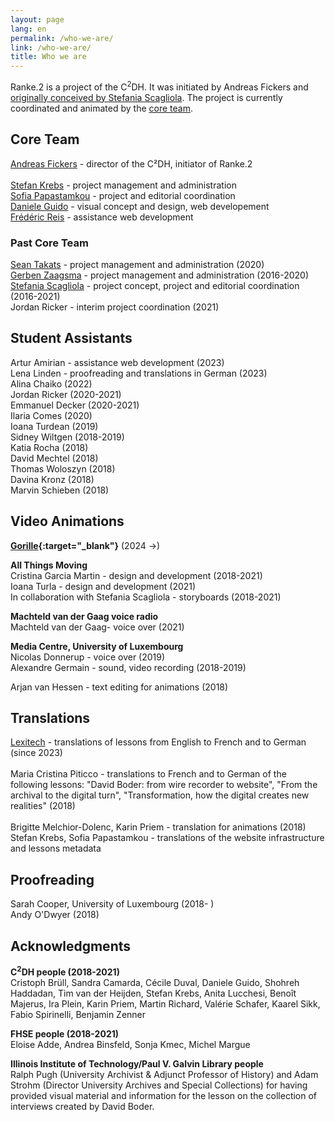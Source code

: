 ```yaml
---
layout: page
lang: en
permalink: /who-we-are/
link: /who-we-are/
title: Who we are
---
```

<!-- more -->


Ranke.2 is a project of the C<sup>2</sup>DH. It was initiated by Andreas Fickers and [originally conceived by Stefania Scagliola](#past-core-team). The project is currently coordinated and animated by the [core team](#core-team).   

## Core Team

[Andreas Fickers](https://www.c2dh.uni.lu/people/andreas-fickers) - director of the C²DH, initiator of Ranke.2 <br>  
[Stefan Krebs](https://www.c2dh.uni.lu/people/stefan-krebs) - project management and administration <br> 
[Sofia Papastamkou](https://www.c2dh.uni.lu/people/sofia-papastamkou) - project and editorial coordination <br>
[Daniele Guido](https://www.c2dh.uni.lu/people/daniele-guido) - visual concept and design, web developement <br>
[Frédéric Reis](https://www.c2dh.uni.lu/people/frederic-reiss) - assistance web development <br> 


### Past Core Team

[Sean Takats](https://www.c2dh.uni.lu/people/sean-takats) - project management and administration (2020) <br>
[Gerben Zaagsma](https://www.c2dh.uni.lu/people/gerben-zaagsma) - project management and administration (2016-2020) <br> 
[Stefania Scagliola](https://www.c2dh.uni.lu/people/stefania-scagliola) - project concept, project and editorial coordination (2016-2021) <br> 
Jordan Ricker - interim project coordination (2021) <br> 

 
## Student Assistants

Artur Amirian - assistance web development (2023) <br> 
Lena Linden - proofreading and translations in German (2023) <br> 
Alina Chaiko (2022) <br> 
Jordan Ricker (2020-2021) <br> 
Emmanuel Decker (2020-2021) <br> 
Ilaria Comes (2020) <br> 
Ioana Turdean (2019) <br> 
Sidney Wiltgen (2018-2019) <br> 
Katia Rocha (2018) <br>
David Mechtel (2018) <br> 
Thomas Woloszyn (2018) <br> 
Davina Kronz (2018) <br> 
Marvin Schieben (2018) <br> 


## Video Animations

**[Gorille](https://www.gorille.co/){:target="_blank"}** (2024 ->)

**All Things Moving** <br> 
Cristina Garcia Martin - design and development (2018-2021) <br> 
Ioana Turla - design and development (2021) <br> 
In collaboration with Stefania Scagliola - storyboards (2018-2021)

**Machteld van der Gaag voice radio** <br> 
Machteld van der Gaag- voice over (2021) <br>  

**Media Centre, University of Luxembourg** <br>
Nicolas Donnerup - voice over (2019) <br> 
Alexandre Germain - sound, video recording (2018-2019)<br>

Arjan van Hessen - text editing for animations (2018)<br>


## Translations

[Lexitech](https://lexitech.eu/) - translations of lessons from English to French and to German (since 2023) <br>   
Maria Cristina Piticco - translations to French and to German of the following lessons: "David Boder: from wire recorder to website", "From the archival to the digital turn", "Transformation, how the digital creates new realities" (2018)<br>
<br>
Brigitte Melchior-Dolenc, Karin Priem - translation for animations (2018) <br>
Stefan Krebs, Sofia Papastamkou - translations of the website infrastructure and lessons metadata <br>


## Proofreading 
Sarah Cooper, University of Luxembourg (2018- ) <br>
Andy O'Dwyer (2018) <br>


## Acknowledgments 
**C<sup>2</sup>DH people (2018-2021)** <br>
Cristoph Brüll, Sandra Camarda, Cécile Duval, Daniele Guido, Shohreh Haddadan, Tim van der Heijden, Stefan Krebs, Anita Lucchesi, Benoît Majerus, Ira Plein, Karin Priem, Martin Richard, Valérie Schafer, Kaarel Sikk, Fabio Spirinelli, Benjamin Zenner <br>

**FHSE people (2018-2021)** <br> 
Eloise Adde, Andrea Binsfeld, Sonja Kmec, Michel Margue <br>

**Illinois Institute of Technology/Paul V. Galvin Library people**<br>
Ralph Pugh (University Archivist & Adjunct Professor of History) and Adam Strohm (Director University Archives and Special Collections) for having provided visual material and information for the lesson on the collection of interviews created by David Boder. 